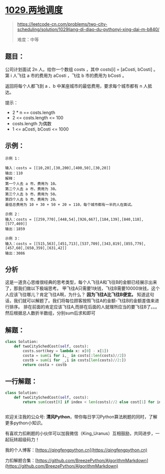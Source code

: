 # [1029.两地调度](https://leetcode-cn.com/problems/two-city-scheduling/solution/1029liang-di-diao-du-pythonyi-xing-dai-m-b840/)
> https://leetcode-cn.com/problems/two-city-scheduling/solution/1029liang-di-diao-du-pythonyi-xing-dai-m-b840/
> 
> 难度：中等

## 题目：

公司计划面试 2n 人。给你一个数组 costs ，其中 costs[i] = [aCosti, bCosti] 。第 i 人飞往 a 市的费用为 aCosti ，飞往 b 市的费用为 bCosti 。

返回将每个人都飞到 a 、b 中某座城市的最低费用，要求每个城市都有 n 人抵达。

提示：
- 2 * n == costs.length
- 2 <= costs.length <= 100
- costs.length 为偶数
- 1 <= aCosti, bCosti <= 1000

## 示例：

```
示例 1：

输入：costs = [[10,20],[30,200],[400,50],[30,20]]
输出：110
解释：
第一个人去 a 市，费用为 10。
第二个人去 a 市，费用为 30。
第三个人去 b 市，费用为 50。
第四个人去 b 市，费用为 20。
最低总费用为 10 + 30 + 50 + 20 = 110，每个城市都有一半的人在面试。

示例 2：
输入：costs = [[259,770],[448,54],[926,667],[184,139],[840,118],[577,469]]
输出：1859

示例 3：
输入：costs = [[515,563],[451,713],[537,709],[343,819],[855,779],[457,60],[650,359],[631,42]]
输出：3086
```

## 分析

这是一道贪心思维很经典的思考类型，每个人飞往A和飞往B的金额已经展示出来了，那我们做以下极端思考。
甲飞往A只需要1块钱，飞往B需要10000块钱，这个人应该飞往哪儿？肯定飞往A啊，为什么？
**因为飞往A比飞往B便宜。**
知道这句话，我们就可以解题了。我们将每位顾客按照飞往A的金额-飞往B的金额差值来进行排序。
排在前面的肯定应该飞往A,而排在后面的人就理所应当的要飞往B了。。。然后根据总人数折半数组，分别sum后求和即可


## 解题：

```python
class Solution:
    def twoCitySchedCost(self, costs):
        costs.sort(key = lambda x: x[0] - x[1])
        costa = sum(i for i,_ in costs[:len(costs)//2])
        costb = sum(i for _,i in costs[len(costs)//2:])
        return costa + costb
```

## 一行解题：
```python
class Solution:
    def twoCitySchedCost(self, costs):
        return sum(cost[0] if index < len(costs)//2 else cost[1] for index,cost in enumerate(sorted(costs,key = lambda x: x[0] - x[1])))
        
```

欢迎关注我的公众号: **清风Python**，带你每日学习Python算法刷题的同时，了解更多python小知识。

有喜欢力扣刷题的小伙伴可以加我微信（King_Uranus）互相鼓励，共同进步，一起玩转超级码力！

我的个人博客：[https://qingfengpython.cn](https://qingfengpython.cn)

力扣解题合集：[https://github.com/BreezePython/AlgorithmMarkdown](https://github.com/BreezePython/AlgorithmMarkdown)
